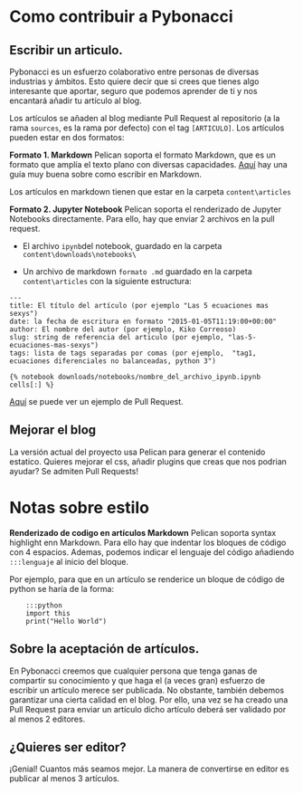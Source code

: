 # Como contribuir a Pybonacci

## Escribir un articulo.

Pybonacci es un esfuerzo colaborativo entre personas de diversas industrias y ámbitos. Esto quiere decir que si crees que tienes algo interesante que aportar, seguro que podemos aprender de ti y nos encantará añadir tu artículo al blog.

Los artículos se añaden al blog mediante Pull Request al repositorio (a la rama `sources`, es la rama por defecto) con el tag `[ARTICULO]`. Los artículos pueden estar en dos formatos:

**Formato 1. Markdown**
Pelican soporta el formato Markdown, que es un formato que amplía el texto plano con diversas capacidades. [Aquí](https://markdown.es/) hay una guía muy buena sobre como escribir en Markdown.

Los artículos en markdown tienen que estar en la carpeta `content\articles`

**Formato 2. Jupyter Notebook**
Pelican soporta el renderizado de Jupyter Notebooks directamente. Para ello, hay que enviar 2 archivos en la pull request.

- El archivo `ipynb`del notebook, guardado en la carpeta `content\downloads\notebooks\`

- Un archivo de markdown `formato .md` guardado en la carpeta `content\articles` con la siguiente estructura:

```
---
title: El título del artículo (por ejemplo "Las 5 ecuaciones mas sexys")
date: la fecha de escritura en formato "2015-01-05T11:19:00+00:00"
author: El nombre del autor (por ejemplo, Kiko Correoso)
slug: string de referencia del articulo (por ejemplo, "las-5-ecuaciones-mas-sexys")
tags: lista de tags separadas por comas (por ejemplo,  "tag1, ecuaciones diferenciales no balanceadas, python 3")

{% notebook downloads/notebooks/nombre_del_archivo_ipynb.ipynb cells[:] %}
```

[Aquí](https://github.com/Pybonacci/pybonacci.github.io-source/pull/9/files) se puede ver un ejemplo de Pull Request.

## Mejorar el blog

La versión actual del proyecto usa Pelican para generar el contenido estatico. Quieres mejorar el css, añadir plugins que creas que nos podrian ayudar? Se admiten Pull Requests!


# Notas sobre estilo

**Renderizado de codigo en artículos Markdown**
Pelican soporta syntax highlight enn Markdown. Para ello hay que indentar los bloques de código con 4 espacios. Ademas, podemos indicar el lenguaje del código añadiendo `:::lenguaje` al inicio del bloque.

Por ejemplo, para que en un artículo se renderice un bloque de código de python se haría de la forma:

```
    :::python
    import this
    print("Hello World")
```

## Sobre la aceptación de artículos.

En Pybonacci creemos que cualquier persona que tenga ganas de compartir su conocimiento y que haga el (a veces gran) esfuerzo de escribir un artículo merece ser publicada.
No obstante, también debemos garantizar una cierta calidad en el blog. Por ello, una vez se ha creado una Pull Request para enviar un artículo dicho artículo deberá ser validado por al menos 2 editores.

## ¿Quieres ser editor?

¡Genial! Cuantos más seamos mejor. La manera de convertirse en editor es publicar al menos 3 artículos.
